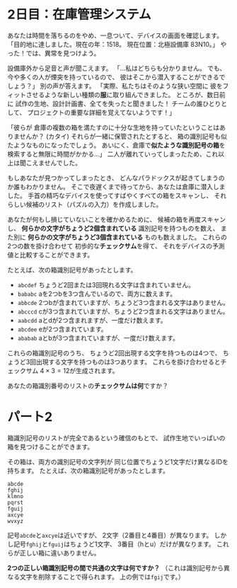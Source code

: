 # 2日目：在庫管理システム #

あなたは時間を落ちるのをやめ、一息ついて、デバイスの画面を確認します。
「目的地に達しました。現在の年：1518。
現在位置：北極設備庫 83N10。」
やった！では、異常を見つけよう。

設備庫外から足音と声が聞こえます。
「…私はどちらも分かりません。
でも、今や多くの人が煙突を持っているので、
彼はそこから潜入することができるでしょう？」
別の声が答えます。
「実際、私たちはそのような狭い空間に
彼をフィットさせるような新しい種類の**服**に取り組んできました。
ところが、数日前に
試作の生地、設計計画書、全てを失ったと聞きました！
チームの誰ひとりとして、
プロジェクトの重要な詳細を覚えてないようです！」

「彼らが
倉庫の複数の箱を満たすのに十分な生地を持っていたということはありませんか？
(カタイ)
それらが一緒に保管されたとすると、
箱の識別記号も似たようなものになったでしょう。
あいにく、倉庫で**似たような識別記号の箱**を検索すると無限に時間がかかる…」
二人が離れていってしまったため、これ以上は聞こえませんでした。

もしあなたが見つかってしまったとき、
どんなパラドックスが起きてしまうのか誰もわかりません。
そこで夜遅くまで待ってから、あなたは倉庫に潜入しました。
手首の精巧なデバイスを使ってすばやくすべての箱をスキャンし、
それらしい候補のリスト（パズルの入力）を作成しました。

あなたが何もし損じていないことを確かめるために、
候補の箱を再度スキャンし、
**何らかの文字がちょうど2個含まれている**
識別記号を持つものを数え、
また別に
**何らかの文字がちょうど3個含まれている**
ものも数えました。
これらの2つの数を掛け合わせて
初歩的な**チェックサム**を得て、
それをデバイスの予測値と比較することができます。

たとえば、次の箱識別記号があったとします。

- `abcdef` ちょうど2回または3回現れる文字は含まれていません。
- `bababc` aを2つbを3つ含んでいるので、両方に数えます。
- `abbcde` 2つbが含まれていますが、ちょうど3つ含まれる文字はありません。
- `abcccd` cが3つ含まれていますが、ちょうど2つ含まれる文字はありません。
- `aabcdd` aとdが2つ含まれますが、一度だけ数えます。
- `abcdee` eが2つ含まれています。
- `ababab` aとbが3つ含まれていますが、一度だけ数えます。

これらの箱識別記号のうち、
ちょうど2回出現する文字を持つものは4つで、
ちょうど3回出現する文字を持つものは3つあります。
これらを掛け合わせるとチェックサム
$4 \times 3 = 12$が生成されます。

あなたの箱識別番号のリストの**チェックサムは何**ですか？

# パート2 #

箱識別記号のリストが完全であるという確信のもとで、
試作生地でいっぱいの箱を見つけることができます。

その箱は、両方の識別記号の文字列が
同じ位置でちょうど1文字だけ異なるIDを持ちます。
たとえば、次の箱識別記号があったとします。

```
abcde
fghij
klmno
pqrst
fguij
axcye
wvxyz
```

記号`abcde`と`axcye`は近いですが、
2文字（2番目と4番目）が異なります。
しかし記号`fghij`と`fguij`はちょうど1文字、
3番目（hとu）だけが異なります。
これらが正しい箱に違いありません。

**2つの正しい箱識別記号の間で共通の文字は何ですか？**
（これは識別記号から異なる文字を削除することで得られます。
上の例では`fgij`です。）
